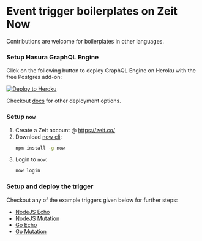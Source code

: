 # Event trigger boilerplates on Zeit Now

Contributions are welcome for boilerplates in other languages.

### Setup Hasura GraphQL Engine

Click on the following button to deploy GraphQL Engine on Heroku with the free Postgres add-on:

[![Deploy to Heroku](https://www.herokucdn.com/deploy/button.svg)](https://heroku.com/deploy?template=https://github.com/hasura/graphql-engine-heroku)

Checkout [docs](https://hasura.io/docs/1.0/graphql/manual/deployment/index.html) for other deployment options.


###  Setup `now`

1. Create a Zeit account @ https://zeit.co/
2. Download [now cli](https://zeit.co/download#now-cli):
   ```bash
   npm install -g now
   ```
3. Login to `now`:
   ```bash
   now login
   ```

### Setup and deploy the trigger

Checkout any of the example triggers given below for further steps:

- [NodeJS Echo](nodejs/echo)
- [NodeJS Mutation](nodejs/mutation)
- [Go Echo](go/echo)
- [Go Mutation](go/mutation)
<!--
- [Python 3 Echo](python/echo)
- [Python 3 Mutation](python/mutation)
-->
